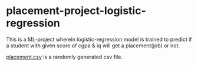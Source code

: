# placement-project-logistic-regression

This is a ML-project wherein logistic-regression model is trained to predict if a student with given score of cgpa & iq will get a placement(job) or not.

[placement.csv](https://github.com/jivaniyash/ML_Projects/blob/master/placement-project-logistic-regression-main/placement.csv) is a randomly generated csv file. 
